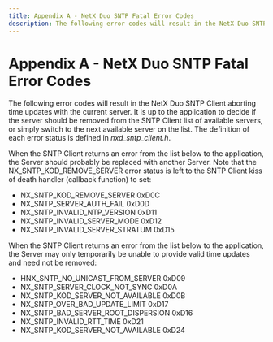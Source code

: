 ```yaml
---
title: Appendix A - NetX Duo SNTP Fatal Error Codes
description: The following error codes will result in the NetX Duo SNTP Client aborting time updates with the current server.
---
```


# Appendix A - NetX Duo SNTP Fatal Error Codes

The following error codes will result in the NetX Duo SNTP Client aborting time updates with the current server. It is up to the application to decide if the server should be removed from the SNTP Client list of available servers, or simply switch to the next available server on the list. The definition of each error status is defined in *nxd_sntp_client.h*.

When the SNTP Client returns an error from the list below to the application, the Server should probably be replaced with another Server. Note that the NX_SNTP_KOD_REMOVE_SERVER error status is left to the SNTP Client kiss of death handler (callback function) to set:

- NX_SNTP_KOD_REMOVE_SERVER 0xD0C  
- NX_SNTP_SERVER_AUTH_FAIL 0xD0D  
- NX_SNTP_INVALID_NTP_VERSION 0xD11  
- NX_SNTP_INVALID_SERVER_MODE 0xD12  
- NX_SNTP_INVALID_SERVER_STRATUM 0xD15  

When the SNTP Client returns an error from the list below to the application, the Server may only temporarily be unable to provide valid time updates and need not be removed:

- HNX_SNTP_NO_UNICAST_FROM_SERVER 0xD09  
- NX_SNTP_SERVER_CLOCK_NOT_SYNC 0xD0A  
- NX_SNTP_KOD_SERVER_NOT_AVAILABLE 0xD0B  
- NX_SNTP_OVER_BAD_UPDATE_LIMIT 0xD17  
- NX_SNTP_BAD_SERVER_ROOT_DISPERSION 0xD16  
- NX_SNTP_INVALID_RTT_TIME 0xD21  
- NX_SNTP_KOD_SERVER_NOT_AVAILABLE 0xD24